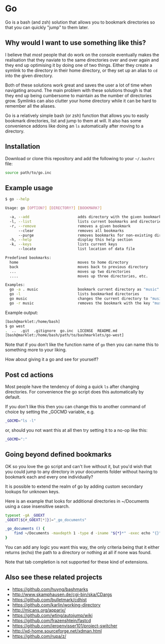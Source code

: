 # Go

Go is a bash (and zsh) solution that allows you to bookmark directories so that you can quickly "jump" to them later.

## Why would I want to use something like this?

I believe that *most* people that do work on the console eventually makes the realisation that they naviate to the same directories over and over again and they end up optimising it by doing one of two things. Either they create a symlink to the directory in their home directory, or they set up an alias to `cd` into the given directory.

Both of these solutions work great and saves the user a lot of time when navigating around. The main problem with these solutions though is that they end up being cumbersome to maintain as the number of directories grow. Symlinks can also clutter your home directory while it can be hard to remember all the aliases.

Go is a relatively simple bash (or zsh) function that allows you to easily bookmark directories, list and jump to them at will. It also has some convenience addons like doing an `ls` automatically after moving to a directory.

## Installation

Download or clone this repository and add the following to your `~/.bashrc` file:
```bash
source path/to/go.inc
```

## Example usage
```bash
$ go --help

Usage: go [OPTION?] [DIRECTORY?] [BOOKMARK?]

  -a, --add                      adds directory with the given bookmark
  -l, --list                     lists current bookmarks and directories
  -r, --remove                   removes a given bookmark
      --clear                    removes all bookmarks
      --purge                    removes bookmarks for non-existing directories
  -h, --help                     display this help section
  -k, --keys                     lists current keys
      --locate                   list location of data file

Predefined bookmarks:
  home                           moves to home directory
  back                           moves back to previous directory
  ...                            moves up two directories
  ....                           moves up three directories, etc.

Examples:
  go -a . music                  bookmark current directory as "music"
  go -l                          lists bookmarked directories
  go music                       changes the current directory to "music"
  go -r music                    removes the bookmark with the key "music"

```

Example output:
```bash
[bash@marklet:/home/bash]
$ go west
.  ..  .git  .gitignore  go.inc  LICENSE  README.md
[bash@marklet:/home/bash/path/to/bashmarklets/go-west]
```

Note that if you don't like the function name of `go` then you can name this to something more to your liking.

How about giving it a go and see for yourself?

## Post cd actions

Most people have the tendency of doing a quick `ls` after changing directories. For convenience the go script does this automatically by default.

If you don't like this then you can change this to another command of choice by setting the _GOCMD variable, e.g.
```bash
_GOCMD="ls -l"
```
or, should you not want this at all then try setting it to a no-op like this:
```bash
_GOCMD=":"
```

## Going beyond defined bookmarks

OK so you love the go script and can't live without it, but you'd wish that you could jump to any directory in your documents folder without having to bookmark each and every one individually?

It is possible to extend the realm of go by adding custom secondary lookups for unknown keys.

Here is an example that looks for additional directories in ~/Documents using a case insensitive search.

```bash
typeset -gA _GOEXT
_GOEXT[${#_GOEXT[*]}]="_go_documents"

_go_documents () {
	find ~/Documents -maxdepth 1 -type d -iname "${*}*" -exec echo "{}" \; -quit 2>/dev/null
}
```

You can add any logic you want this way, the only criteria being that it either returns (echo) the path to a directory or nothing at all if none was found.

Note that tab completion is not supported for these kind of extensions.

## Also see these related projects

   - https://github.com/huyng/bashmarks
   - http://www.skamphausen.de/cgi-bin/ska/CDargs
   - https://github.com/bulletmark/cdhist
   - https://github.com/karlin/working-directory
   - http://micans.org/apparix/
   - https://github.com/wting/autojump/wiki
   - https://github.com/frazenshtein/fastcd
   - https://github.com/jeroenvisser101/project-switcher
   - http://xd-home.sourceforge.net/xdman.html
   - https://github.com/rupa/z/

